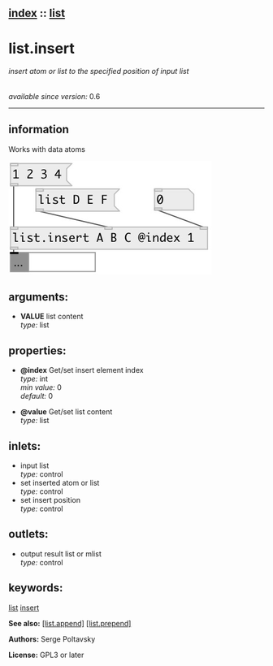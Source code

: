 [index](index.html) :: [list](category_list.html)
---

# list.insert

###### insert atom or list to the specified position of input list

*available since version:* 0.6

---


## information
Works with data atoms


[![example](../examples/img/list.insert.jpg)](../examples/pd/list.insert.pd)



## arguments:

* **VALUE**
list content<br>
_type:_ list<br>





## properties:

* **@index** 
Get/set insert element index<br>
_type:_ int<br>
_min value:_ 0<br>
_default:_ 0<br>

* **@value** 
Get/set list content<br>
_type:_ list<br>



## inlets:

* input list<br>
_type:_ control
* set inserted atom or list<br>
_type:_ control
* set insert position<br>
_type:_ control



## outlets:

* output result list or mlist<br>
_type:_ control



## keywords:

[list](keywords/list.html)
[insert](keywords/insert.html)



**See also:**
[\[list.append\]](list.append.html)
[\[list.prepend\]](list.prepend.html)




**Authors:** Serge Poltavsky




**License:** GPL3 or later





